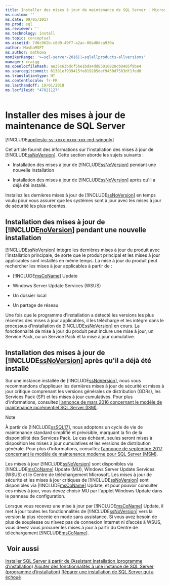 ```yaml
---
title: Installer des mises à jour de maintenance de SQL Server | Microsoft Docs
ms.custom: ''
ms.date: 09/05/2017
ms.prod: sql
ms.reviewer: ''
ms.technology: install
ms.topic: conceptual
ms.assetid: 7d6c962b-c8d0-49f7-a2ac-00ad8dca930a
author: MashaMSFT
ms.author: mathoma
monikerRange: '>=sql-server-2016||=sqlallproducts-allversions'
manager: craigg
ms.openlocfilehash: ae35c63bdcf5be1bda4dd85010828cb8485f9be4
ms.sourcegitcommit: 61381ef939415fe019285def9450d7583df1fed0
ms.translationtype: HT
ms.contentlocale: fr-FR
ms.lasthandoff: 10/01/2018
ms.locfileid: "47821127"
---
```

# <a name="install-sql-server-servicing-updates"></a>Installer des mises à jour de maintenance de SQL Server

[!INCLUDE[appliesto-ss-xxxx-xxxx-xxx-md-winonly](../../includes/appliesto-ss-xxxx-xxxx-xxx-md-winonly.md)]

Cet article fournit des informations sur l’installation des mises à jour de [!INCLUDE[ssNoVersion](../../includes/ssNoVersion-md.md)]. Cette section aborde les sujets suivants :
  
- Installation des mises à jour de [!INCLUDE[ssNoVersion](../../includes/ssNoVersion-md.md)] pendant une nouvelle installation  
  
- Installation des mises à jour de [!INCLUDE[ssNoVersion](../../includes/ssNoVersion-md.md)] après qu'il a déjà été installé.  
  
Installez les dernières mises à jour de [!INCLUDE[ssNoVersion](../../includes/ssnoversion-md.md)] en temps voulu pour vous assurer que les systèmes sont à jour avec les mises à jour de sécurité les plus récentes.  
  
## <a name="installing-updates-for-includenoversionincludesssnoversion-mdmd-during-a-new-installation"></a>Installation des mises à jour de [!INCLUDE[noVersion](../../includes/ssNoVersion-md.md)] pendant une nouvelle installation  
[!INCLUDE[ssNoVersion](../../includes/ssnoversion-md.md)] intègre les dernières mises à jour du produit avec l'installation principale, de sorte que le produit principal et les mises à jour applicables sont installés en même temps. La mise à jour du produit peut rechercher les mises à jour applicables à partir de :  
  
- [!INCLUDE[msCoName](../../includes/msconame-md.md)] Update  
  
- Windows Server Update Services (WSUS)  
  
- Un dossier local  
  
- Un partage de réseau  
  
Une fois que le programme d'installation a détecté les versions les plus récentes des mises à jour applicables, il les télécharge et les intègre dans le processus d'installation de [!INCLUDE[ssNoVersion](../../includes/ssnoversion-md.md)] en cours. La fonctionnalité de mise à jour du produit peut inclure une mise à jour, un Service Pack, ou un Service Pack et la mise à jour cumulative.  
  
## <a name="installing-updates-for-includessnoversionincludesssnoversion-mdmd-after-it-has-already-been-installed"></a>Installation des mises à jour de [!INCLUDE[ssNoVersion](../../includes/ssNoVersion-md.md)] après qu'il a déjà été installé  
Sur une instance installée de [!INCLUDE[ssNoVersion](../../includes/ssNoVersion-md.md)], nous vous recommandons d’appliquer les dernières mises à jour de sécurité et mises à jour critique comprenant les versions générales de distribution (GDRs), les Services Pack (SP) et les mises à jour cumulatives. Pour plus d’informations, consultez [l’annonce de mars 2016 concernant le modèle de maintenance incrémentiel SQL Server (ISM)](http://blogs.msdn.microsoft.com/sqlreleaseservices/announcing-updates-to-the-sql-server-incremental-servicing-model-ism/).

> [!NOTE]
> À partir de [!INCLUDE[ssSQL17](../../includes/sssql17-md.md)], nous adoptons un cycle de vie de maintenance standard simplifié et prévisible, marquant la fin de la disponibilité des Services Pack. Le cas échéant, seules seront mises à disposition les mises à jour cumulatives et les versions de distribution générale.
> Pour plus d’informations, consultez [l’annonce de septembre 2017 concernant le modèle de maintenance moderne pour SQL Server (MSM)](http://blogs.msdn.microsoft.com/sqlreleaseservices/announcing-the-modern-servicing-model-for-sql-server/).
  
Les mises à jour [!INCLUDE[ssNoVersion](../../includes/ssnoversion-md.md)] sont disponibles via [!INCLUDE[msCoName](../../includes/msconame-md.md)] Update (MU), Windows Server Update Services (WSUS) et le Centre de téléchargement Microsoft. Les mises à jour de sécurité et les mises à jour critiques de [!INCLUDE[ssNoVersion](../../includes/ssnoversion-md.md)] sont disponibles via [!INCLUDE[msCoName](../../includes/msconame-md.md)] Update, et pour pouvoir consulter ces mises à jour, vous devez choisir MU par l'applet Windows Update dans le panneau de configuration.  
  
Lorsque vous recevez une mise à jour par [!INCLUDE[msCoName](../../includes/msconame-md.md)] Update, il met à jour toutes les fonctionnalités de [!INCLUDE[ssNoVersion](../../includes/ssnoversion-md.md)] vers la version la plus récente en mode sans assistance. Si vous avez besoin de plus de souplesse ou n’avez pas de connexion Internet ni d’accès à WSUS, vous devez vous procurer les mises à jour à partir du Centre de téléchargement [!INCLUDE[msCoName](../../includes/msconame-md.md)].  
  
## <a name="see-also"></a> Voir aussi  
[Installer SQL Server à partir de l’Assistant Installation &#40;programme d’installation&#41;](../../database-engine/install-windows/install-sql-server-from-the-installation-wizard-setup.md)
[Ajouter des fonctionnalités à une instance de SQL Server &#40;programme d’installation&#41;](../../database-engine/install-windows/add-features-to-an-instance-of-sql-server-2016-setup.md)
[Réparer une installation de SQL Server qui a échoué](../../database-engine/install-windows/repair-a-failed-sql-server-installation.md)  

